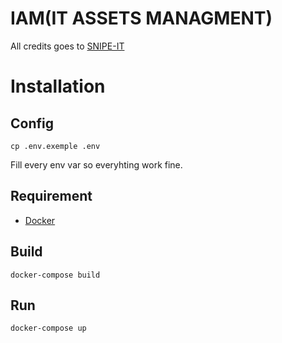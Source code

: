 # IAM(IT ASSETS MANAGMENT)

All credits goes to [SNIPE-IT](https://github.com/snipe/snipe-it)

#  Installation 

## Config

    cp .env.exemple .env
   
Fill every env var so everyhting work fine.

## Requirement

* [Docker](https://www.docker.com/)

## Build

    docker-compose build

## Run

    docker-compose up
